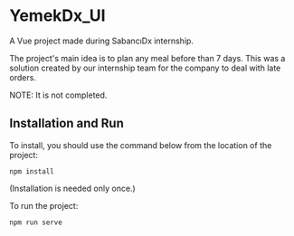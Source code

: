 # YemekDx_UI
A Vue project made during SabancıDx internship.

The project's main idea is to plan any meal before than 7 days.
This was a solution created by our internship team for the company to deal with late orders.

NOTE: It is not completed.

## Installation and Run
To install, you should use the command below from the location of the project:
```
npm install
```
(Installation is needed only once.)

To run the project:
```
npm run serve
```
